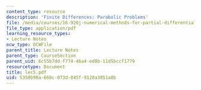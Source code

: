 ```yaml
---
content_type: resource
description: 'Finite Differences: Parabolic Problems'
file: /media/courses/16-920j-numerical-methods-for-partial-differential-equations-sma-5212-spring-2003/5350b98a660c073d845f9128a3851a8b_lec5.pdf
file_type: application/pdf
learning_resource_types:
- Lecture Notes
ocw_type: OCWFile
parent_title: Lecture Notes
parent_type: CourseSection
parent_uid: 6c55b7dd-f774-4ba4-ed0b-11d5bccf1779
resourcetype: Document
title: lec5.pdf
uid: 5350b98a-660c-073d-845f-9128a3851a8b
---
```

